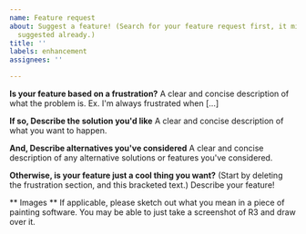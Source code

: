 ```yaml
---
name: Feature request
about: Suggest a feature! (Search for your feature request first, it might have been
  suggested already.)
title: ''
labels: enhancement
assignees: ''

---
```


**Is your feature based on a frustration?**
A clear and concise description of what the problem is. Ex. I'm always frustrated when [...]

**If so, Describe the solution you'd like**
A clear and concise description of what you want to happen.

**And, Describe alternatives you've considered**
A clear and concise description of any alternative solutions or features you've considered.

**Otherwise, is your feature just a cool thing you want?**
(Start by deleting the frustration section, and this bracketed text.)
Describe your feature!

** Images **
If applicable, please sketch out what you mean in a piece of painting software.
You may be able to just take a screenshot of R3 and draw over it.

